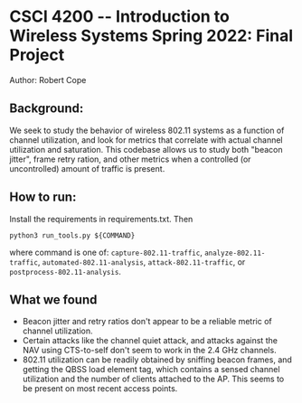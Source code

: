 # CSCI 4200 -- Introduction to Wireless Systems Spring 2022: Final Project
Author: Robert Cope

## Background:

We seek to study the behavior of wireless 802.11 systems as a function of channel utilization, and look for metrics that
correlate with actual channel utilization and saturation. This codebase allows us to study both "beacon jitter", 
frame retry ration, and other metrics when a controlled (or uncontrolled) amount of traffic is present.

## How to run:
Install the requirements in requirements.txt. Then

```
python3 run_tools.py ${COMMAND}
```

where command is one of: ```capture-802.11-traffic```, ```analyze-802.11-traffic```, ```automated-802.11-analysis```,
```attack-802.11-traffic```, or ```postprocess-802.11-analysis```.

## What we found

* Beacon jitter and retry ratios don't appear to be a reliable metric of channel utilization.
* Certain attacks like the channel quiet attack, and attacks against the NAV using CTS-to-self don't seem to work in the 2.4 GHz channels.
* 802.11 utilization can be readily obtained by sniffing beacon frames, and getting the QBSS load element tag, which contains a sensed channel utilization and the number of clients attached to the AP. This seems to be present on most recent access points.